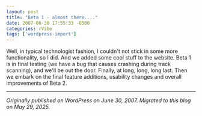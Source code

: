 ```yaml
---
layout: post
title: "Beta 1 - almost there...."
date: 2007-06-30 17:55:33 -0500
categories: rVibe
tags: ['wordpress-import']
---
```


Well, in typical technologist fashion, I couldn't not stick in some more functionality, so I did. And we added some cool stuff to the website. Beta 1 is in final testing (we have a bug that causes crashing during track scanning), and we'll be out the door. Finally, at long, long, long last. Then we embark on the final feature additions, usability changes and overall improvements of Beta 2.

---

*Originally published on WordPress on June 30, 2007. Migrated to this blog on May 29, 2025.*
